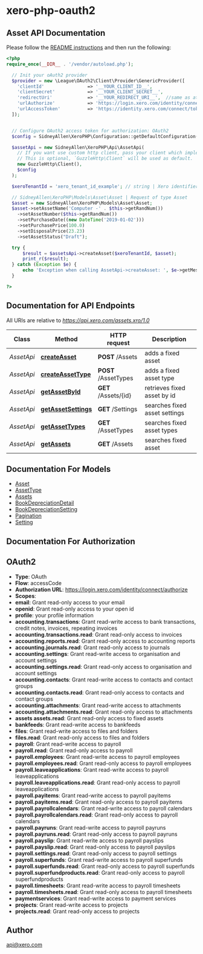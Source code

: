# xero-php-oauth2

## Asset API Documentation

Please follow the [README instructions](https://github.com/XeroAPI/xero-php-oauth2/blob/master/README.md) and then run the following:

```php
<?php
require_once(__DIR__ . '/vendor/autoload.php');

  // Init your oAuth2 provider
  $provider = new \League\OAuth2\Client\Provider\GenericProvider([
    'clientId'                => '__YOUR_CLIENT_ID__',   
    'clientSecret'            => '__YOUR_CLIENT_SECRET__',
    'redirectUri'             => '__YOUR_REDIRECT_URI__',  //same as at developer.xero.com/myapps
    'urlAuthorize'            => 'https://login.xero.com/identity/connect/authorize',
    'urlAccessToken'          => 'https://identity.xero.com/connect/token'
  ]);


  // Configure OAuth2 access token for authorization: OAuth2
  $config = SidneyAllen\XeroPHP\Configuration::getDefaultConfiguration()->setAccessToken('YOUR_ACCESS_TOKEN');     

  $assetApi = new SidneyAllen\XeroPHP\Api\AssetApi(
    // If you want use custom http client, pass your client which implements `GuzzleHttp\ClientInterface`.
    // This is optional, `GuzzleHttp\Client` will be used as default.
    new GuzzleHttp\Client(),
    $config
  );

  $xeroTenantId = 'xero_tenant_id_example'; // string | Xero identifier for Tenant

  // SidneyAllen\XeroPHP\Models\Asset\Asset | Request of type Asset
  $asset = new SidneyAllen\XeroPHP\Models\Asset\Asset;
  $asset->setAssetName('Computer -' . $this->getRandNum())
    ->setAssetNumber($this->getRandNum())
    ->setPurchaseDate((new DateTime('2019-01-02')))
    ->setPurchasePrice(100.0)
    ->setDisposalPrice(23.23)
    ->setAssetStatus("Draft");

  try {
      $result = $assetsApi->createAsset($xeroTenantId, $asset);
      print_r($result);
  } catch (Exception $e) {
      echo 'Exception when calling AssetApi->createAsset: ', $e->getMessage(), PHP_EOL;
  }

?>
```

## Documentation for API Endpoints

All URIs are relative to *https://api.xero.com/assets.xro/1.0*

Class | Method | HTTP request | Description
------------ | ------------- | ------------- | -------------
*AssetApi* | [**createAsset**](Api/AssetApi.md#createasset) | **POST** /Assets | adds a fixed asset
*AssetApi* | [**createAssetType**](Api/AssetApi.md#createassettype) | **POST** /AssetTypes | adds a fixed asset type
*AssetApi* | [**getAssetById**](Api/AssetApi.md#getassetbyid) | **GET** /Assets/{id} | retrieves fixed asset by id
*AssetApi* | [**getAssetSettings**](Api/AssetApi.md#getassetsettings) | **GET** /Settings | searches fixed asset settings
*AssetApi* | [**getAssetTypes**](Api/AssetApi.md#getassettypes) | **GET** /AssetTypes | searches fixed asset types
*AssetApi* | [**getAssets**](Api/AssetApi.md#getassets) | **GET** /Assets | searches fixed asset


## Documentation For Models

 - [Asset](Model/Asset.md)
 - [AssetType](Model/AssetType.md)
 - [Assets](Model/Assets.md)
 - [BookDepreciationDetail](Model/BookDepreciationDetail.md)
 - [BookDepreciationSetting](Model/BookDepreciationSetting.md)
 - [Pagination](Model/Pagination.md)
 - [Setting](Model/Setting.md)


## Documentation For Authorization


## OAuth2

- **Type**: OAuth
- **Flow**: accessCode
- **Authorization URL**: https://login.xero.com/identity/connect/authorize
- **Scopes**: 
 - **email**: Grant read-only access to your email
 - **openid**: Grant read-only access to your open id
 - **profile**: your profile information
 - **accounting.transactions**: Grant read-write access to bank transactions, credit notes, invoices, repeating invoices
 - **accounting.transactions.read**: Grant read-only access to invoices
 - **accounting.reports.read**: Grant read-only access to accounting reports
 - **accounting.journals.read**: Grant read-only access to journals
 - **accounting.settings**: Grant read-write access to organisation and account settings
 - **accounting.settings.read**: Grant read-only access to organisation and account settings
 - **accounting.contacts**: Grant read-write access to contacts and contact groups
 - **accounting.contacts.read**: Grant read-only access to contacts and contact groups
 - **accounting.attachments**: Grant read-write access to attachments
 - **accounting.attachments.read**: Grant read-only access to attachments
 - **assets assets.read**: Grant read-only access to fixed assets
 - **bankfeeds**: Grant read-write access to bankfeeds
 - **files**: Grant read-write access to files and folders
 - **files.read**: Grant read-only access to files and folders
 - **payroll**: Grant read-write access to payroll
 - **payroll.read**: Grant read-only access to payroll
 - **payroll.employees**: Grant read-write access to payroll employees
 - **payroll.employees.read**: Grant read-only access to payroll employees
 - **payroll.leaveapplications**: Grant read-write access to payroll leaveapplications
 - **payroll.leaveapplications.read**: Grant read-only access to payroll leaveapplications
 - **payroll.payitems**: Grant read-write access to payroll payitems
 - **payroll.payitems.read**: Grant read-only access to payroll payitems
 - **payroll.payrollcalendars**: Grant read-write access to payroll calendars
 - **payroll.payrollcalendars.read**: Grant read-only access to payroll calendars
 - **payroll.payruns**: Grant read-write access to payroll payruns
 - **payroll.payruns.read**: Grant read-only access to payroll payruns
 - **payroll.payslip**: Grant read-write access to payroll payslips
 - **payroll.payslip.read**: Grant read-only access to payroll payslips
 - **payroll.settings.read**: Grant read-only access to payroll settings
 - **payroll.superfunds**: Grant read-write access to payroll superfunds
 - **payroll.superfunds.read**: Grant read-only access to payroll superfunds
 - **payroll.superfundproducts.read**: Grant read-only access to payroll superfundproducts
 - **payroll.timesheets**: Grant read-write access to payroll timesheets
 - **payroll.timesheets.read**: Grant read-only access to payroll timesheets
 - **paymentservices**: Grant read-write access to payment services
 - **projects**: Grant read-write access to projects
 - **projects.read**: Grant read-only access to projects


## Author

api@xero.com


